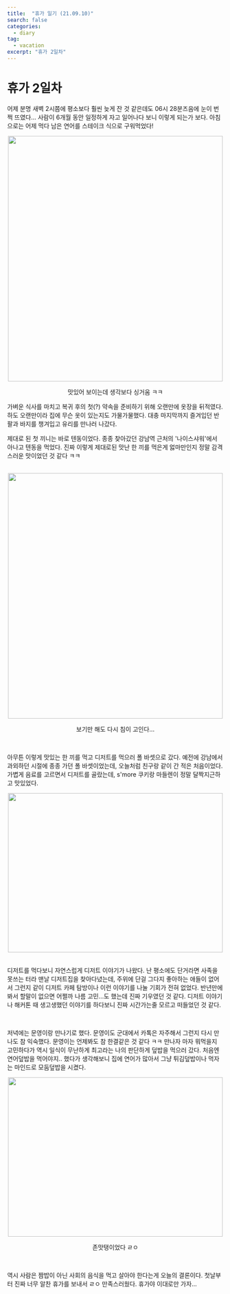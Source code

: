 ```yaml
---
title:  "휴가 일기 (21.09.10)"
search: false
categories: 
  - diary
tag:
  - vacation
excerpt: "휴가 2일차"
---
```


# 휴가 2일차

어제 분명 새벽 2시쯤에 평소보다 훨씬 늦게 잔 것 같은데도 06시 28분즈음에 눈이 번쩍 뜨였다... 사람이 6개월 동안 일정하게 자고 일어나다 보니 이렇게 되는가 보다. 아침으로는 어제 먹다 남은 연어를 스테이크 식으로 구워먹었다!  

<center>
<img src= "https://user-images.githubusercontent.com/68508521/133478232-55b3244c-5353-4d26-873e-ac9a8c570ca1.png" width="500" height="570">  

 맛있어 보이는데 생각보다 싱거움 ㅋㅋ
</center>

 가벼운 식사를 마치고 복귀 후의 첫(?) 약속을 준비하기 위해 오랜만에 옷장을 뒤적였다. 하도 오랜만이라 집에 무슨 옷이 있는지도 가물가물했다. 대충 마지막까지 즐겨입던 반팔과 바지를 챙겨입고 유리를 만나러 나갔다.  

제대로 된 첫 끼니는 바로 텐동이었다. 종종 찾아갔던 강남역 근처의 '나이스샤워'에서 아나고 텐동을 먹었다. 진짜 이렇게 제대로된 맛난 한 끼를 먹은게 엃마만인지 정말 감격스러운 맛이었던 것 같다 ㅋㅋ  

<br/>

<center>
<img src= "https://user-images.githubusercontent.com/68508521/133474911-8646299e-f64a-481e-82ad-2acc5acb7d63.jpg" width="500" height="570">  
 
 
 보기만 해도 다시 침이 고인다... 
</center>

 
<br/>

 아무튼 이렇게 맛있는 한 끼를 먹고 디저트를 먹으러 폴 바셋으로 갔다. 예전에 강남에서 과외하던 시절에 종종 가던 폴 바셋이었는데, 오늘처럼 친구랑 같이 간 적은 처음이었다.  
 가볍게 음료를 고르면서 디저트를 골랐는데, s'more 쿠키랑 마들렌이 정말 달짝지근하고 맛있었다. 


<center>
<img src= "https://user-images.githubusercontent.com/68508521/133476074-f95a0462-4448-4000-984c-1980c3bd61f5.png" width="500" height="370">
</center>

<br>
 
 디저트를 먹다보니 자연스럽게 디저트 이야기가 나왔다. 난 평소에도 단거라면 사족을 못쓰는 터라 맨날 디저트집을 찾아다녔는데, 주위에 단걸 그다지 좋아하는 애들이 없어서 그런지 같이 디저트 카페 탐방이나 이런 이야기를 나눌 기회가 전혀 없었다. 반년만에 봐서 할말이 없으면 어쩔까 나름 고민...도 했는데 진짜 기우였던 것 같다. 디저트 이야기나 해커톤 때 생고생했던 이야기를 하다보니 진짜 시간가는줄 모르고 떠들었던 것 같다.  

<br/>

저녁에는 문영이랑 만나기로 했다. 문영이도 군대에서 카톡은 자주해서 그런지 다시 만나도 참 익숙했다. 문영이는 언제봐도 참 한결같은 것 같다 ㅋㅋ 만나자 마자 뭐먹을지 고민하다가 역시 일식이 무난하게 최고라는 나의 판단하게 덮밥을 먹으러 갔다. 처음엔 연어덮밥을 먹어야지.. 했다가 생각해보니 집에 연어가 많아서 그냥 튀김덮밥이나 먹자는 마인드로 모둠덮밥을 시켰다. 

<center>
<img src= "https://user-images.githubusercontent.com/68508521/133476823-36cd9c2f-7737-4ca7-8725-b3dee8a3531f.png" width="500" height="370">


존맛탱이었다 ㄹㅇ
</center>

<br>

역시 사람은 짬밥이 아닌 사회의 음식을 먹고 살아야 한다는게 오늘의 결론이다. 첫날부터 진짜 너무 알찬 휴가를 보내서 ㄹㅇ 만족스러웠다. 휴가야 이대로만 가자...